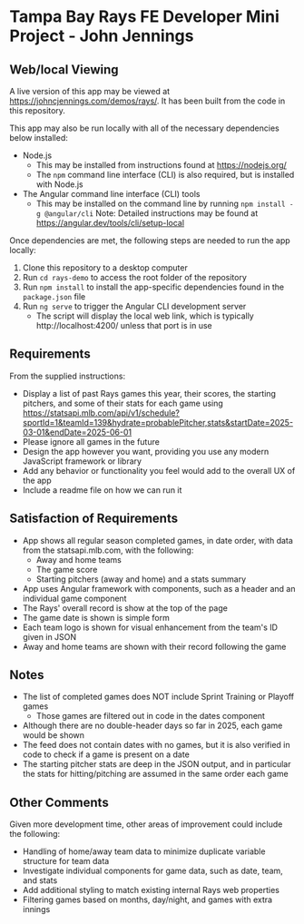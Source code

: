 # Tampa Bay Rays FE Developer Mini Project - John Jennings

## Web/local Viewing
A live version of this app may be viewed at https://johncjennings.com/demos/rays/. It has been built from the code in this repository.

This app may also be run locally with all of the necessary dependencies below installed:
- Node.js
    - This may be installed from instructions found at https://nodejs.org/
    - The `npm` command line interface (CLI) is also required, but is installed with Node.js
- The Angular command line interface (CLI) tools
    - This may be installed on the command line by running `npm install -g @angular/cli`
Note: Detailed instructions may be found at https://angular.dev/tools/cli/setup-local

Once dependencies are met, the following steps are needed to run the app locally:
1. Clone this repository to a desktop computer
2. Run `cd rays-demo` to access the root folder of the repository
3. Run `npm install` to install the app-specific dependencies found in the `package.json` file
4. Run `ng serve` to trigger the Angular CLI development server
    - The script will display the local web link, which is typically http://localhost:4200/ unless that port is in use

## Requirements
From the supplied instructions:
- Display a list of past Rays games this year, their scores, the starting pitchers, and some of their stats for each game using
https://statsapi.mlb.com/api/v1/schedule?sportId=1&teamId=139&hydrate=probablePitcher,stats&startDate=2025-03-01&endDate=2025-06-01
- Please ignore all games in the future
- Design the app however you want, providing you use any modern JavaScript framework or library
- Add any behavior or functionality you feel would add to the overall UX of the app
- Include a readme file on how we can run it

## Satisfaction of Requirements
- App shows all regular season completed games, in date order, with data from the statsapi.mlb.com, with the following:
    - Away and home teams
    - The game score
    - Starting pitchers (away and home) and a stats summary
- App uses Angular framework with components, such as a header and an individual game component
- The Rays' overall record is show at the top of the page
- The game date is shown is simple form
- Each team logo is shown for visual enhancement from the team's ID given in JSON
- Away and home teams are shown with their record following the game

## Notes
- The list of completed games does NOT include Sprint Training or Playoff games
    - Those games are filtered out in code in the dates component
- Although there are no double-header days so far in 2025, each game would be shown
- The feed does not contain dates with no games, but it is also verified in code to check if a game is present on a date
- The starting pitcher stats are deep in the JSON output, and in particular the stats for hitting/pitching are assumed in the same order each game

## Other Comments
Given more development time, other areas of improvement could include the following:
- Handling of home/away team data to minimize duplicate variable structure for team data
- Investigate individual components for game data, such as date, team, and stats
- Add additional styling to match existing internal Rays web properties
- Filtering games based on months, day/night, and games with extra innings
